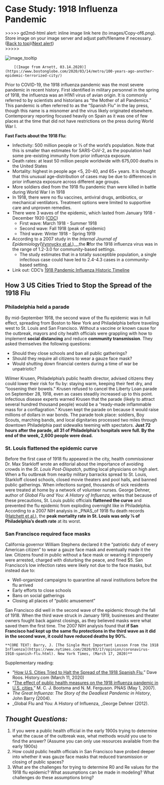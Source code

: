 # Case Study: 1918 Influenza Pandemic

&gt;&gt;&gt;&gt;&gt; gd2md-html alert: inline image link here \(to images/Copy-of6.png\). Store image on your image server and adjust path/filename if necessary.  
\([Back to top](case-study-1918-influenza-pandemic.md)\)\([Next alert](case-study-1918-influenza-pandemic.md#gdcalert8)\)  
&gt;&gt;&gt;&gt;&gt;

![image\_tooltip](https://github.com/futuremdsvscovid/covid19-curriculum/tree/e2770fb14fae8fc4117e1540d84e1dc485ab474a/module-2-epidemiology-principles/images/Copy-of6.png)

```text
    [(Image from Arnett, 03.14.2020)](https://www.bostonglobe.com/2020/03/14/metro/100-years-ago-another-epidemic-terrorized-city/)
```

Prior to COVID-19, the 1918 influenza pandemic was the most severe pandemic in recent history. First identified in military personnel in the spring of 1918, the influenza was an H1N1 virus of avian origin. It is commonly referred to by scientists and historians as “the Mother of all Pandemics.” This pandemic is often referred to as the “Spanish Flu” in the lay press, though this name is a misnomer and the virus likely originated elsewhere. Contemporary reporting focused heavily on Spain as it was one of few places at the time that did not have restrictions on the press during World War I.

**Fast Facts about the 1918 Flu:**

* Infectivity: 500 million people or ⅓ of the world’s population. Note that this is smaller than estimates for SARS-CoV-2, as the population had some pre-existing immunity from prior influenza exposure.
* Death rates: at least 50 million people worldwide with 675,000 deaths in the United States
* Mortality: highest in people age &lt;5, 20-40, and 65+ years. It is thought that this unusual age-distribution of cases may be due to differences in prior influenza exposure across different age groups.
* More soldiers died from the 1918 flu pandemic than were killed in battle during World War I in 1918
* In 1918, there were no flu vaccines, antiviral drugs, antibiotics, or mechanical ventilators. Treatment options were limited to supportive care and unproven remedies. 
* There were 3 waves of the epidemic, which lasted from January 1918 - December 1920 \([CDC](https://www.cdc.gov/flu/pandemic-resources/1918-commemoration/three-waves.htm)\) 
  * First wave: March 1918 - Summer 1918
  * Second wave: Fall 1918 \(peak of epidemic\)
  * Third wave: Winter 1918 - Spring 1919
* According to a 2007 study in the _Internal Journal of Epidemiology_\([Vynnycky et al.](https://www.ncbi.nlm.nih.gov/pubmed/17517812)\)\_,\_the **R**for the 1918 influenza virus was in the range of 1.2-3.0 for community-based settings.
  * The study estimates that in a totally susceptible population, a single infectious case could have led to 2.4-4.3 cases in a community-based setting. 
* Link out: CDC’s [1918 Pandemic Influenza Historic Timeline](https://www.cdc.gov/flu/pandemic-resources/1918-commemoration/pandemic-timeline-1918.htm)

## How 3 US Cities Tried to Stop the Spread of the 1918 Flu

### Philadelphia held a parade

By mid-September 1918, the second wave of the flu epidemic was in full effect, spreading from Boston to New York and Philadelphia before traveling west to St. Louis and San Francisco. Without a vaccine or known cause for the outbreak, mayors and city health officials were grappling with how to implement **social distancing** and reduce **community transmission**. They asked themselves the following questions:

* Should they close schools and ban all public gatherings? 
* Should they require all citizens to wear a gauze face mask?
* Would shutting down financial centers during a time of war be unpatriotic?

Wilmer Krusen, Philadelphia’s public health director, advised citizens they could lower their risk for flu by: staying warm, keeping their feet dry, and “loosening their bowels.” Krusen refused to cancel the Liberty Loan parade on September 28, 1918, even as cases steadily increased up to this point. Infectious disease experts warned Krusen that the parade \(likely to attract several hundred thousand people\) would be a “ready-made inflammable mass for a conflagration.” Krusen kept the parade on because it would raise millions of dollars in war bonds. The parade took place: soldiers, Boy Scouts, marching bands, and local dignitaries processed two miles through downtown Philadelphia past sidewalks teeming with spectators. **Just 72 hours after the parade, all 31 of Philadelphia’s hospitals were full. By the end of the week, 2,600 people were dead.**

### St. Louis flattened the epidemic curve

Before the first case of 1918 flu appeared in the city, health commissioner Dr. Max Starkloff wrote an editorial about the importance of avoiding crowds in the _St. Louis Post-Dispatch_, putting local physicians on high alert. When a flu outbreak from nearby military barracks spread to St. Louis, Starkloff closed schools, closed movie theaters and pool halls, and banned public gatherings. When infections surged, thousands of sick residents were treated at home by a network of volunteer nurses. George Dehner, author of _Global Flu and You: A History of Influenza_, writes that because of these precautions, St. Louis public officials **flattened the curve** and prevented the flu epidemic from exploding overnight like in Philadelphia. According to a 2007 NIH analysis in \_PNAS\_of 1918 flu death records \([Hatchett et al.](https://www.pnas.org/content/104/18/7582)\), the **peak mortality rate in St. Louis was only ⅛ of Philadelphia’s death rate** at its worst.

### San Francisco required face masks

California governor William Stephens declared it the “patriotic duty of every American citizen” to wear a gauze face mask and eventually made it the law. Citizens found in public without a face mask or wearing it improperly were arrested, charged with disturbing the peace, and fined $5. San Francisco’s low infection rates were likely not due to the face masks, but instead due to:

* Well-organized campaigns to quarantine all naval institutions before the flu arrived
* Early efforts to close schools
* Bans on social gatherings
* Closing all places of “public amusement”

San Francisco did well in the second wave of the epidemic through the fall of 1918. When the third wave struck in January 1919, businesses and theater owners fought back against closings, as they believed masks were what saved them the first time. The 2007 NIH analysis found that **if San Francisco had kept up the same flu protections in the third wave as it did in the second wave, it could have reduced deaths by 90%.**

```text
**CORE TEXT: Barry, J. [The Single Most Important Lesson From the 1918 Influenza](https://www.nytimes.com/2020/03/17/opinion/coronavirus-1918-spanish-flu.html). New York Times, (March 17, 2020)**
```

Supplementary reading:

* “[How U.S. Cities Tried to Halt the Spread of the 1918 Spanish Flu](https://www.history.com/news/spanish-flu-pandemic-response-cities),” Dave Roos. History.com \(March 11, 2020\)
* “[The effect of public health measures on the 1918 influenza pandemic in U.S. cities](https://www.pnas.org/content/104/18/7588),” M. C. J. Bootsma and N. M. Ferguson. PNAS \(May 1, 2007\). 
* _The Great Influenza: The Story of the Deadliest Pandemic in History_, John Barry \(2004\). 
* \_Global Flu and You: A History of Influenza, \_George Dehner \(2012\). 

## _Thought Questions:_

1. If you were a public health official in the early 1900s trying to determine what the cause of the outbreak was, what methods would you use to find the answer? \(Assume you can only use resources available from the early 1900s\)
2. How could public health officials in San Francisco have probed deeper into whether it was gauze face masks that reduced transmission or closing of public spaces?
3. What are the challenges for trying to determine R0 and Re values for the 1918 flu epidemic? What assumptions can be made in modeling? What challenges do these assumptions bring?

